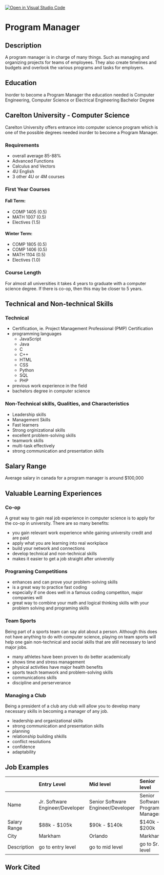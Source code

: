 [![Open in Visual Studio Code](https://classroom.github.com/assets/open-in-vscode-c66648af7eb3fe8bc4f294546bfd86ef473780cde1dea487d3c4ff354943c9ae.svg)](https://classroom.github.com/online_ide?assignment_repo_id=8797078&assignment_repo_type=AssignmentRepo)
# Program Manager

## Description
A program manager is in charge of many things. Such as managing and organizing projects for teams of employees. They also create timelines and budgets and overlook the various programs and tasks for employers. 

## Education
Inorder to become a Program Manager the education needed is Computer Engineering, Computer Science or Electrical Engineering Bachelor Degree

## Carelton University - Computer Science
Carelton University offers entrance into computer science program which is one of the possible degrees needed inorder to become a Program Manager.
### Requirements
- overall average 85-88%
- Advanced Functions
- Calculus and Vectors
- 4U English
- 3 other 4U or 4M courses
### First Year Courses
#### Fall Term: 
- COMP 1405 (0.5)
- MATH 1007 (0.5)
- Electives (1.5)
#### Winter Term: 
- COMP 1805 (0.5)
- COMP 1406 (0.5)
- MATH 1104 (0.5)
- Electives (1.0)
### Course Length
For almost all universities it takes 4 years to graduate with a computer science degree. If there is co-op, then this may be closer to 5 years. 

## Technical and Non-technical Skills
### Technical 
- Certification, ie. Project Management Professional (PMP) Certification
- programming languages 
    - JavaScript
    - Java
    - C
    - C++
    - HTML
    - CSS
    - Python
    - SQL
    - PHP
- previous work experience in the field
- bachelors degree in computer science
### Non-Technical skills, Qualities, and Characteristics
- Leadership skills
- Management Skills
- Fast learners
- Strong orginizational skills
- excellent problem-solving skills
- teamwork skills
- multi-task effectively
- strong communication and presentation skills

## Salary Range
Average salary in canada for a program manager is around $100,000

## Valuable Learning Experiences
### Co-op
A great way to gain real job experience in computer science is to apply for the co-op in university. There are so many benefits:
- you gain relevant work experience while gaining university credit and are paid
- apply what you are learning into real workplace
- build your network and connections 
- develop technical and non-technical skills
- makes it easier to get a job straight after universtiy 

### Programing Competitions
- enhances and can prove your problem-solving skills
- is a great way to practice fast coding
- especially if one does well in a famous coding competiton, major companies will 
- great way to combine your math and logical thinking skills with your problem solving and programing skills

### Team Sports
Being part of a sports team can say alot about a person. Although this does not have anything to do with computer science, playing on team sports will help one gain non-technical and social skills that are still necessary to land major jobs. 
- many athletes have been proven to do better academically
- shows time and stress management
- physical activities have major health benefits
- sports teach teamwork and problem-solving skills
- communications skills
- discipline and perserverance

### Managing a Club 
Being a president of a club any club will allow you to develop many necessary skills in becoming a manager of any job. 
- leadership and organizational skills
- strong communication and presentation skills
- planning 
- relationship building shkills
- conflict resolutions
- confidence
- adaptability

## Job Examples
|                 |Entry Level          |Mid level               |Senior level                     |
|-----------------|:--------------------|:-----------------------|:--------------------------------|
|Name             |Jr. Software Engineer/Developer|Senior Software Engineer/Developer|Senior Software Program Manager |
|Salary Range     |$88k - $105k          |$90k - $140k             |$140k - $200k                     |
|City             |Markham |Orlando                 |Markham                          |
|Description      |go to entry level | go to mid level | go to Sr. level|

## Work Cited


